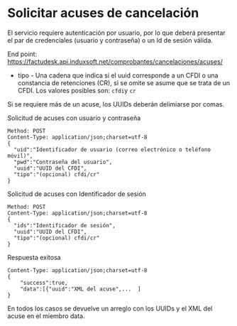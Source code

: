 # Solicitar acuses de cancelación #

El servicio requiere autenticación por usuario, por lo que deberá presentar el par de credenciales (usuario y contraseña) o un Id de sesión válida.

End point: https://factudesk.api.induxsoft.net/comprobantes/cancelaciones/acuses/

* tipo - Una cadena que indica si el uuid corresponde a un CFDI o una constancia de retenciones (CR), si se omite se asume que se trata de un CFDI. Los valores posibles son: ```cfdi```y ```cr```

Si se requiere más de un acuse, los UUIDs deberán delimiarse por comas.

Solicitud de acuses con usuario y contraseña
```
Method: POST
Content-Type: application/json;charset=utf-8
{
  "uid":"Identificador de usuario (correo electrónico o teléfono móvil)",
  "pwd":"Contraseña del usuario",
  "uuid":"UUID del CFDI",
  "tipo":"(opcional) cfdi/cr"
}
```

Solicitud de acuses con Identificador de sesión
```
Method: POST
Content-Type: application/json;charset=utf-8
{
  "ids":"Identificador de sesión",
  "uuid":"UUID del CFDI",
  "tipo":"(opcional) cfdi/cr"
}
```

Respuesta exitosa
```
Content-Type: application/json;charset=utf-8
{
	"success":true,
	"data":[{"uuid":"XML del acuse",...  ]
}
```

En todos los casos se devuelve un arreglo con los UUIDs y el XML del acuse en el miembro data.
